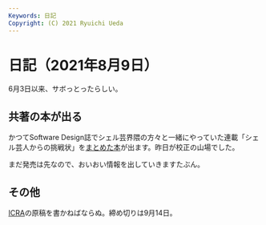 ```yaml
---
Keywords: 日記
Copyright: (C) 2021 Ryuichi Ueda
---
```


# 日記（2021年8月9日）

6月3日以来、サボっとったらしい。

## 共著の本が出る

かつてSoftware Design誌でシェル芸界隈の方々と一緒にやっていた連載「シェル芸人からの挑戦状」を[まとめた本](https://amzn.to/3jysEXT)が出ます。昨日が校正の山場でした。

まだ発売は先なので、おいおい情報を出していきますたぶん。

## その他

[ICRA](https://www.icra2022.org/)の原稿を書かねばならぬ。締め切りは9月14日。

